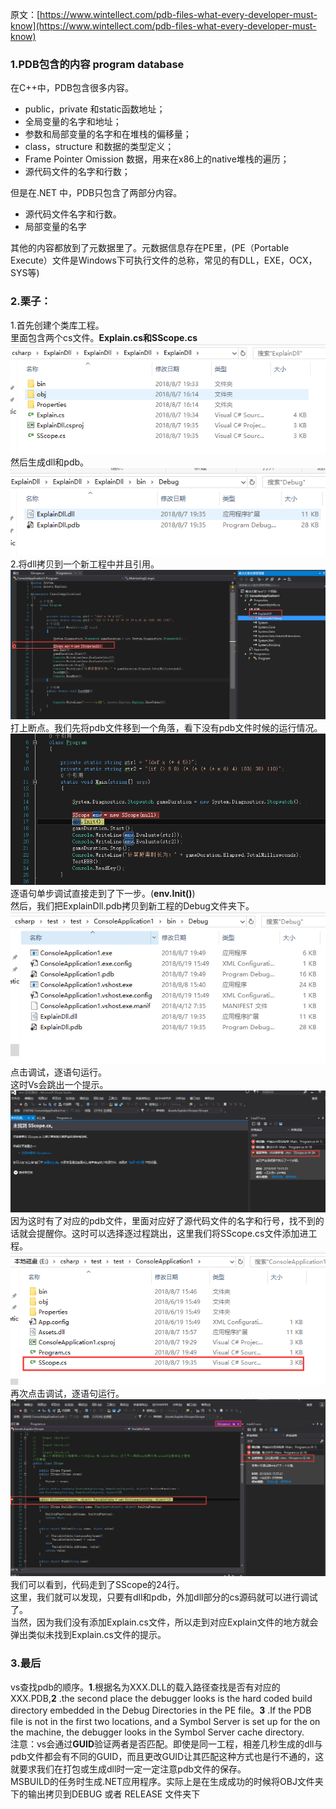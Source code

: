 原文：[https://www.wintellect.com/pdb-files-what-every-developer-must-know](https://www.wintellect.com/pdb-files-what-every-developer-must-know)  

### 1.PDB包含的内容 program database  
在C++中，PDB包含很多内容。  

* public，private 和static函数地址；
* 全局变量的名字和地址；
* 参数和局部变量的名字和在堆栈的偏移量；
* class，structure 和数据的类型定义；
* Frame Pointer Omission 数据，用来在x86上的native堆栈的遍历；
* 源代码文件的名字和行数；  

但是在.NET 中，PDB只包含了两部分内容。  

* 源代码文件名字和行数。
* 局部变量的名字  

其他的内容都放到了元数据里了。元数据信息存在PE里，(PE（Portable Execute）文件是Windows下可执行文件的总称，常见的有DLL，EXE，OCX，SYS等)  

### 2.栗子：  
1.首先创建个类库工程。  
里面包含两个cs文件。**Explain.cs和SScope.cs**  
![](pic/1.png)  
然后生成dll和pdb。  
![](pic/2.png)  
2.将dll拷贝到一个新工程中并且引用。  
![](pic/3.png)  
打上断点。我们先将pdb文件移到一个角落，看下没有pdb文件时候的运行情况。  
![](pic/4.png)  
逐语句单步调试直接走到了下一步。(**env.Init()**)  
然后，我们把ExplainDll.pdb拷贝到新工程的Debug文件夹下。  
![](pic/5.png)  
点击调试，逐语句运行。  
这时Vs会跳出一个提示。  
![](pic/6.png)  
因为这时有了对应的pdb文件，里面对应好了源代码文件的名字和行号，找不到的话就会提醒你。这时可以选择逐过程跳出，这里我们将SScope.cs文件添加进工程。  
![](pic/7.png)  
再次点击调试，逐语句运行。  
![](pic/8.png)  
我们可以看到，代码走到了SScope的24行。  
这里，我们就可以发现，只要有dll和pdb，外加dll部分的cs源码就可以进行调试了。  
当然，因为我们没有添加Explain.cs文件，所以走到对应Explain文件的地方就会弹出类似未找到Explain.cs文件的提示。  
### 3.最后  
vs查找pdb的顺序。**1**.根据名为XXX.DLL的载入路径查找是否有对应的XXX.PDB,**2** .the second place the debugger looks is the hard coded build directory embedded in the Debug Directories in the PE file。**3** .If the PDB file is not in the first two locations, and a Symbol Server is set up for the on the machine, the debugger looks in the Symbol Server cache directory.  
注意：vs会通过**GUID**验证两者是否匹配。即使是同一工程，相差几秒生成的dll与pdb文件都会有不同的GUID，而且更改GUID让其匹配这种方式也是行不通的，这就要求我们在打包或生成dll时一定一定注意pdb文件的保存。   
MSBUILD的任务时生成.NET应用程序。实际上是在生成成功的时候将OBJ文件夹下的输出拷贝到DEBUG 或者 RELEASE 文件夹下  